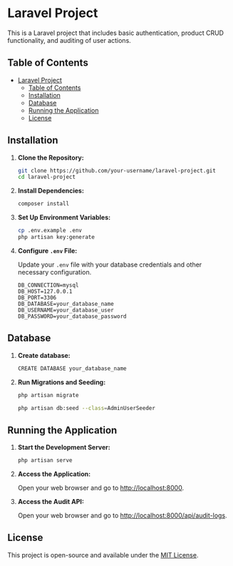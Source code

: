 # Laravel Project

This is a Laravel project that includes basic authentication, product CRUD functionality, and auditing of user actions.

## Table of Contents

-   [Laravel Project](#laravel-project)
    -   [Table of Contents](#table-of-contents)
    -   [Installation](#installation)
    -   [Database](#database)
    -   [Running the Application](#running-the-application)
    -   [License](#license)

## Installation

1. **Clone the Repository:**

    ```bash
    git clone https://github.com/your-username/laravel-project.git
    cd laravel-project
    ```

2. **Install Dependencies:**

    ```bash
    composer install
    ```

3. **Set Up Environment Variables:**

    ```bash
    cp .env.example .env
    php artisan key:generate
    ```

4. **Configure `.env` File:**

    Update your `.env` file with your database credentials and other necessary configuration.

    ```dotenv
    DB_CONNECTION=mysql
    DB_HOST=127.0.0.1
    DB_PORT=3306
    DB_DATABASE=your_database_name
    DB_USERNAME=your_database_user
    DB_PASSWORD=your_database_password
    ```

## Database

1. **Create database:**

    ```bash
    CREATE DATABASE your_database_name
    ```

2. **Run Migrations and Seeding:**

    ```bash
    php artisan migrate

    php artisan db:seed --class=AdminUserSeeder
    ```

## Running the Application

1. **Start the Development Server:**

    ```bash
    php artisan serve
    ```

2. **Access the Application:**

    Open your web browser and go to [http://localhost:8000](http://localhost:8000).

3. **Access the Audit API:**

    Open your web browser and go to [http://localhost:8000/api/audit-logs](http://localhost:8000/api/audit-logs).

## License

This project is open-source and available under the [MIT License](LICENSE).
